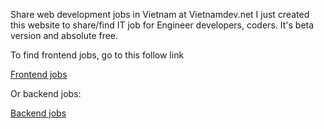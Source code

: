 Share web development jobs in Vietnam at Vietnamdev.net
I just created this website to share/find IT job for Engineer developers, coders. It's beta version and absolute free.

To find frontend jobs, go to this follow link

[Frontend jobs](https://vietnamdev.net/jobs/frontend)

Or backend jobs:

[Backend jobs](https://vietnamdev.net/jobs/backend)